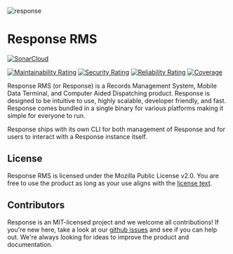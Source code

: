 ![response](https://socialify.git.ci/responserms/response/image?description=1&descriptionEditable=Developer-friendly%20and%20cross-platform%20MDT%2C%20CAD%2C%20and%20RMS.&font=Inter&language=1&owner=1&pattern=Signal&theme=Light)

# Response RMS

[![SonarCloud](https://sonarcloud.io/images/project_badges/sonarcloud-black.svg)](https://sonarcloud.io/dashboard?id=responserms_response)

[![Maintainability Rating](https://sonarcloud.io/api/project_badges/measure?project=responserms_response&metric=sqale_rating)](https://sonarcloud.io/dashboard?id=responserms_response)
[![Security Rating](https://sonarcloud.io/api/project_badges/measure?project=responserms_response&metric=security_rating)](https://sonarcloud.io/dashboard?id=responserms_response)
[![Reliability Rating](https://sonarcloud.io/api/project_badges/measure?project=responserms_response&metric=reliability_rating)](https://sonarcloud.io/dashboard?id=responserms_response)
[![Coverage](https://sonarcloud.io/api/project_badges/measure?project=responserms_response&metric=coverage)](https://sonarcloud.io/dashboard?id=responserms_response)


Response RMS (or Response) is a Records Management System, Mobile Data Terminal, and Computer Aided Dispatching product. Response is designed to be intuitive to use, highly scalable, developer friendly, and fast. Response comes bundled in a single binary for various platforms making it simple for everyone to run.

Response ships with its own CLI for both management of Response and for users to interact with a Response instance itself.

## License

Response RMS is licensed under the Mozilla Public License v2.0. You are free to use the product as long as your use aligns with the [license text](https://www.mozilla.org/en-US/MPL/2.0/).

## Contributors

Response is an MIT-licensed project and we welcome all contributions! If you're new here, take a look at our [github issues](https://github.com/responserms/response/issues) and see if you can help out. We're always looking for ideas to improve the product and documentation.